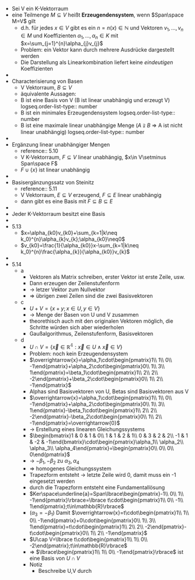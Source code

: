 - Sei V ein K-Vektorraum
- eine Teilmenge $M\subseteq V$ heißt **Erzeugendensystem**, wenn $Span\space M=V$ gilt
	- d.h. für jedes $x\in V$ gibt es ein $n=n(x)\in\mathbb{N}$ und Vektoren $v_1,...,v_{n}\in M$ und Koeffizienten $\alpha_1,...,\alpha_{n}\in K$ mit $x=\sum_{j=1}^{n}\alpha_{j}v_{j}$
	- Problem: ein Vektor kann durch mehrere Ausdrücke dargestellt werden
	- Die Darstellung als Linearkombination liefert keine *eindeutigen* Koeffizienten
-
- Characterisierung von Basen
	- V Vektorraum, $B\subseteq V$
	- äquivalente Aussagen:
	- B ist eine Basis von V (B ist linear unabhängig und erzeugt V)
	  logseq.order-list-type:: number
	- B ist ein minimales Erzeugendensystem
	  logseq.order-list-type:: number
	- B ist eine maximale linear unabhängige Menge ($A\supsetneqq B$ => A ist nicht linear unabhängig)
	  logseq.order-list-type:: number
-
- Ergänzung linear unabhängiger Mengen
	- reference:: 5.10
	- V K-Vektorraum, $F\subseteq V$ linear unabhängig, $x\in V\setminus Span\space F$
	- $F\cup\lbrace x\rbrace$ ist linear unabhängig
-
- Basisergänzungssatz von Steinitz
	- reference:: 5.11
	- V Vektorraum, $E\subseteq V$ erzeugend, $F\subseteq E$ linear unabhängig
	- dann gibt es eine Basis mit $F\subseteq B\subseteq E$
-
- Jeder K-Vektorraum besitzt eine Basis
-
- 5.13
	- $x=\alpha_{k0}v_{k0}+\sum_{k=1|k\neq k_0}^{n}\alpha_{k}v_{k};\alpha_{k0}\neq0$
	- $v_{k0}=\frac{1}{\alpha_{k0}}x-\sum_{k=1|k\neq k_0}^{n}\frac{\alpha_{k}}{\alpha_{k0}}v_{k}$
-
- 5.14
	- a
		- Vektoren als Matrix schreiben, erster Vektor ist erste Zeile, usw.
		- Dann erzeugen der Zeilenstufenform
		- -> letzer Vektor zum Nullvektor
		- => übrigen zwei Zeilen sind die zwei Basisvektoren
	- c
		- $U+V=\lbrace x+y;x\in U,y\in V\rbrace$
		- -> Menge der Basen von U und V zusammen
		- theorethisch auch mit den originalen Vektoren möglich, die Schritte würden sich aber wiederholen
		- Gaußalgorithmus, Zeilenstufenform, Basisvektoren
	- d
		- $U\cap V=\lbrace\overrightarrow{x}\in\mathbb{R^4}:\overrightarrow{x}\in U\land\overrightarrow{x}\in V\rbrace$
		- Problem: noch kein Erzeugendensystem
		- $\overrightarrow{x}=\alpha_1\cdot\begin{pmatrix}1\\ 1\\ 0\\ -1\end{pmatrix}+\alpha_2\cdot\begin{pmatrix}0\\ 1\\ 3\\ 1\end{pmatrix}=\beta_1\cdot\begin{pmatrix}1\\ 2\\ 2\\ -2\end{pmatrix}+\beta_2\cdot\begin{pmatrix}0\\ 1\\ 2\\ -1\end{pmatrix}$
		- Alphas sind Basisvektoren von U, Betas sind Basisvektoren aus V
		- $\overrightarrow{x}=\alpha_1\cdot\begin{pmatrix}1\\ 1\\ 0\\ -1\end{pmatrix}+\alpha_2\cdot\begin{pmatrix}0\\ 1\\ 3\\ 1\end{pmatrix}-\beta_1\cdot\begin{pmatrix}1\\ 2\\ 2\\ -2\end{pmatrix}-\beta_2\cdot\begin{pmatrix}0\\ 1\\ 2\\ -1\end{pmatrix}=\overrightarrow{0}$
		- -> Erstellung eines linearen Gleichungssystems
		- $\begin{bmatrix}1 & 0 & 1 & 0\\ 1 & 1 & 2 & 1\\ 0 & 3 & 2 & 2\\ -1 & 1 & -2 & -1\end{bmatrix}\cdot\begin{pmatrix}\alpha_1\\ \alpha_2\\ \alpha_3\\ \alpha_4\end{pmatrix}=\begin{pmatrix}0\\ 0\\ 0\\ 0\end{pmatrix}$
		- -> $-\beta_1,-\beta_2$ zu $\alpha_3,\alpha_4$
		- => homogenes Gleichungssystem
		- Trapezform entsteht -> letzte Zeile wird 0, damit muss ein -1 eingesetzt werden
		- durch die Trapezform entsteht eine Fundamentallösung
		- $Ker\space\underline{a}=Span\lbrace\begin{pmatrix}-1\\ 0\\ 1\\ -1\end{pmatrix}\rbrace=\lbrace t\cdot\begin{pmatrix}1\\ 0\\ -1\\ 1\end{pmatrix};t\in\mathbb{R}\rbrace$
		- ($\alpha_3=-\beta_1$) Damit $\overrightarrow{x}=t\cdot\begin{pmatrix}1\\ 1\\ 0\\ -1\end{pmatrix}+0\cdot\begin{pmatrix}0\\ 1\\ 3\\ 1\end{pmatrix}=t\cdot\begin{pmatrix}1\\ 2\\ 2\\ -2\end{pmatrix}-t\cdot\begin{pmatrix}0\\ 1\\ 2\\ -1\end{pmatrix}$
		- $U\cap V=\lbrace t\cdot\begin{pmatrix}1\\ 1\\ 0\\ -2\end{pmatrix};t\in\mathbb{R}\rbrace$
		- => $\lbrace\begin{pmatrix}1\\ 1\\ 0\\ -1\end{pmatrix}\rbrace$ ist eine Basis von $U\cap V$
		- Notiz
			- Beschreibe U,V durch